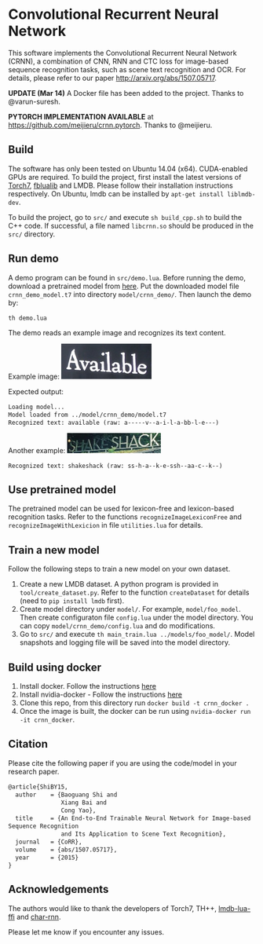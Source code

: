 Convolutional Recurrent Neural Network
======================================

This software implements the Convolutional Recurrent Neural Network (CRNN), a combination of CNN, RNN and CTC loss for image-based sequence recognition tasks, such as scene text recognition and OCR. For details, please refer to our paper http://arxiv.org/abs/1507.05717.

**UPDATE (Mar 14)** A Docker file has been added to the project. Thanks to @varun-suresh.

**PYTORCH IMPLEMENTATION AVAILABLE** at https://github.com/meijieru/crnn.pytorch. Thanks to @meijieru.


Build
-----

The software has only been tested on Ubuntu 14.04 (x64). CUDA-enabled GPUs are required. To build the project, first install the latest versions of [Torch7](http://torch.ch), [fblualib](https://github.com/facebook/fblualib) and LMDB. Please follow their installation instructions respectively. On Ubuntu, lmdb can be installed by ``apt-get install liblmdb-dev``.

To build the project, go to ``src/`` and execute ``sh build_cpp.sh`` to build the C++ code. If successful, a file named ``libcrnn.so`` should be produced in the ``src/`` directory.


Run demo
--------

A demo program can be found in ``src/demo.lua``. Before running the demo, download a pretrained model from [here](https://www.dropbox.com/s/tx6cnzkpg99iryi/crnn_demo_model.t7?dl=0). Put the downloaded model file ``crnn_demo_model.t7`` into directory ``model/crnn_demo/``. Then launch the demo by:

    th demo.lua

The demo reads an example image and recognizes its text content.

Example image:
![Example Image](./data/demo.png)

Expected output:

    Loading model...
    Model loaded from ../model/crnn_demo/model.t7
    Recognized text: available (raw: a-----v--a-i-l-a-bb-l-e---)
    
Another example:
![Example Image2](./data/demo2.jpg)

    Recognized text: shakeshack (raw: ss-h-a--k-e-ssh--aa-c--k--)


Use pretrained model
--------------------

The pretrained model can be used for lexicon-free and lexicon-based recognition tasks. Refer to the functions ``recognizeImageLexiconFree`` and ``recognizeImageWithLexicion`` in file ``utilities.lua`` for details.


Train a new model
-----------------

Follow the following steps to train a new model on your own dataset.

  1. Create a new LMDB dataset. A python program is provided in ``tool/create_dataset.py``. Refer to the function ``createDataset`` for details (need to ``pip install lmdb`` first).
  2. Create model directory under ``model/``. For example, ``model/foo_model``. Then create
   configuraton file ``config.lua`` under the model directory. You can copy ``model/crnn_demo/config.lua`` and do modifications.
  3. Go to ``src/`` and execute ``th main_train.lua ../models/foo_model/``. Model snapshots and logging file will be saved into the model directory.


Build using docker
------------------

  1. Install docker. Follow the instructions [here](https://docs.docker.com/engine/installation/)
  2. Install nvidia-docker - Follow the instructions [here](https://github.com/NVIDIA/nvidia-docker)
  3. Clone this repo, from this directory run `docker build -t crnn_docker .`
  4. Once the image is built, the docker can be run using `nvidia-docker run -it crnn_docker`.
  
Citation
--------

Please cite the following paper if you are using the code/model in your research paper.

    @article{ShiBY15,
      author    = {Baoguang Shi and
                   Xiang Bai and
                   Cong Yao},
      title     = {An End-to-End Trainable Neural Network for Image-based Sequence Recognition
                   and Its Application to Scene Text Recognition},
      journal   = {CoRR},
      volume    = {abs/1507.05717},
      year      = {2015}
    }


Acknowledgements
----------------

The authors would like to thank the developers of Torch7, TH++, [lmdb-lua-ffi](https://github.com/calind/lmdb-lua-ffi) and [char-rnn](https://github.com/karpathy/char-rnn).

Please let me know if you encounter any issues.
